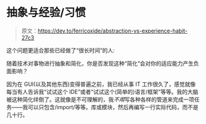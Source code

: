 # 抽象与经验/习惯

> 原文：<https://dev.to/ferricoxide/abstraction-vs-experience-habit-27c3>

这个问题更适合那些已经做了“很长时间”的人:

随着技术对事物进行抽象和简化，你是否发现这种“简化”会对你的适应能力产生负面影响？

因为在 GUI(以及其他东西)变得普遍之前，我已经从事 IT 工作很久了，感觉就像每当有人告诉我“试试这个 IDE”或者“试试这个(简单的)语言/框架”等等。我的大脑被这种简化绊倒了。这就像是不可理解的，我*不用*写各种各样的管道来完成一项任务——我可以只包含/import/等等。库或模块，然后再编写一行实际代码，而不是几十行。